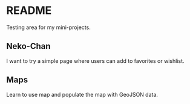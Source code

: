 # README

Testing area for my mini-projects.

## Neko-Chan

I want to try a simple page where users can add to favorites or wishlist.

## Maps

Learn to use map and populate the map with GeoJSON data.
